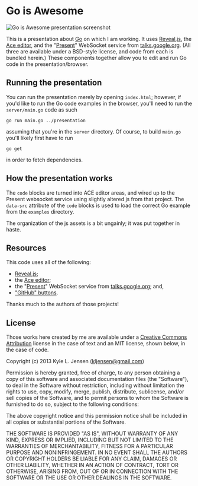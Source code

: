 Go is Awesome
=============
![Go is Awesome presentation screenshot](https://raw.github.com/kljensen/go-is-awesome/master/presentation/img/presentation-screenshot.png)

This is a presentation about [Go](http://golang.org) on which
I am working.  It uses [Reveal.js](http://lab.hakim.se/reveal-js/),
the [Ace editor](http://ajaxorg.github.io/ace/),
and the "[Present](https://code.google.com/p/go/source/browse/?repo=talks#hg%2Fpresent)" WebSocket service
from [talks.google.org](http://talks.golang.org/).  (All three are 
available under a BSD-style license, and code from each is 
bundled herein.)  These components together allow you
to edit and run Go code in the presentation/browser.

## Running the presentation

You can run the presentation merely by opening `index.html`; however,
if you'd like to run the Go code examples in the browser, you'll need
to run the `server/main.go` code as such

	go run main.go ../presentation

assuming that you're in the `server` directory.  Of course, to build
`main.go` you'll likely first have to run

	go get

in order to fetch dependencies.

## How the presentation works

The `code` blocks are turned into ACE editor areas, and wired up
to the Present websocket service using slightly altered js from that
project.  The `data-src` attribute of the `code` blocks is used to
load the correct Go example from the `examples` directory.

The organization of the js assets is a bit ungainly; it was put
together in haste.

## Resources

This code uses all of the following:

* [Reveal.js](http://lab.hakim.se/reveal-js/);
* the [Ace editor](http://ajaxorg.github.io/ace/);
* the "[Present](https://code.google.com/p/go/source/browse/?repo=talks#hg%2Fpresent)" WebSocket service from [talks.google.org](http://talks.golang.org/); and,
* ["GitHub" buttons](https://github.com/michenriksen/css3buttons).

Thanks much to the authors of those projects!

## License

Those works here created by me
are available under a
[Creative Commons Attribution](http://creativecommons.org/licenses/by/3.0/)
license in the case of text and an MIT license, shown below, in the
case of code.

Copyright (c) 2013 Kyle L. Jensen (kljensen@gmail.com)

Permission is hereby granted, free of charge, to any person obtaining
a copy of this software and associated documentation files (the
"Software"), to deal in the Software without restriction, including
without limitation the rights to use, copy, modify, merge, publish,
distribute, sublicense, and/or sell copies of the Software, and to
permit persons to whom the Software is furnished to do so, subject to
the following conditions:

The above copyright notice and this permission notice shall be
included in all copies or substantial portions of the Software.

THE SOFTWARE IS PROVIDED "AS IS", WITHOUT WARRANTY OF ANY KIND,
EXPRESS OR IMPLIED, INCLUDING BUT NOT LIMITED TO THE WARRANTIES OF
MERCHANTABILITY, FITNESS FOR A PARTICULAR PURPOSE AND NONINFRINGEMENT.
IN NO EVENT SHALL THE AUTHORS OR COPYRIGHT HOLDERS BE LIABLE FOR ANY
CLAIM, DAMAGES OR OTHER LIABILITY, WHETHER IN AN ACTION OF CONTRACT,
TORT OR OTHERWISE, ARISING FROM, OUT OF OR IN CONNECTION WITH THE
SOFTWARE OR THE USE OR OTHER DEALINGS IN THE SOFTWARE.
